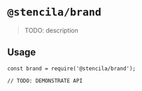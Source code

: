 # `@stencila/brand`

> TODO: description

## Usage

```
const brand = require('@stencila/brand');

// TODO: DEMONSTRATE API
```
